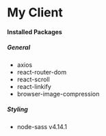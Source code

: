 # My Client

#### Installed Packages

##### General

* axios
* react-router-dom
* react-scroll
* react-linkify
* browser-image-compression

##### Styling

* node-sass v4.14.1